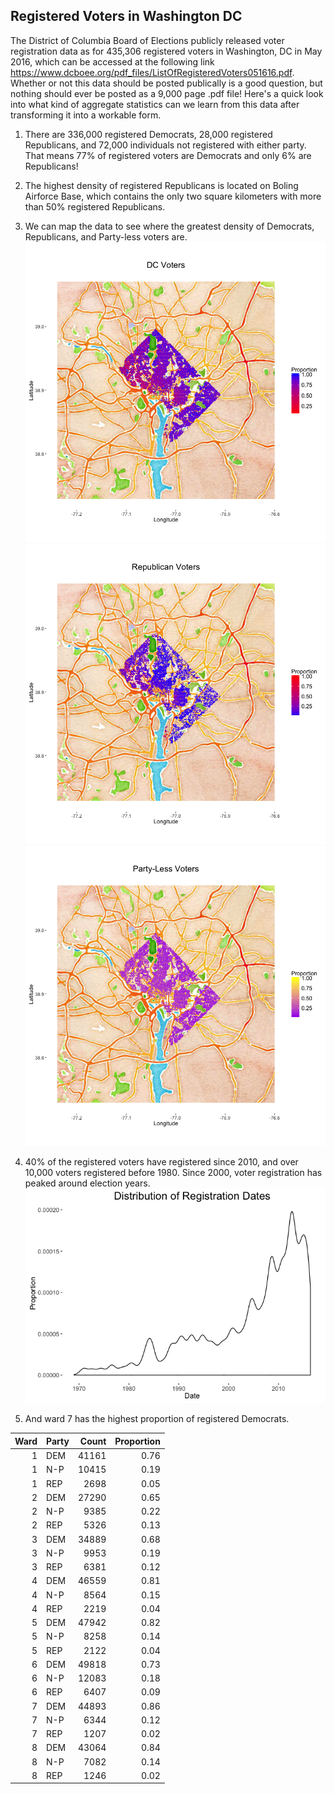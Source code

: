 Registered Voters in Washington DC
----------------------------------

The District of Columbia Board of Elections publicly released voter
registration data as for 435,306 registered voters in Washington, DC in
May 2016, which can be accessed at the following link
<https://www.dcboee.org/pdf_files/ListOfRegisteredVoters051616.pdf>.
Whether or not this data should be posted publically is a good question,
but nothing should ever be posted as a 9,000 page .pdf file! Here's a
quick look into what kind of aggregate statistics can we learn from this
data after transforming it into a workable form.

1.  There are 336,000 registered Democrats, 28,000 registered
    Republicans, and 72,000 individuals not registered with
    either party. That means 77% of registered voters are Democrats and
    only 6% are Republicans!

2.  The highest density of registered Republicans is located on Boling
    Airforce Base, which contains the only two square kilometers with
    more than 50% registered Republicans.

3.  We can map the data to see where the greatest density of Democrats,
    Republicans, and Party-less voters are.
    ![](DCVoters_files/figure-markdown_strict/unnamed-chunk-3-1.png)![](DCVoters_files/figure-markdown_strict/unnamed-chunk-3-2.png)![](DCVoters_files/figure-markdown_strict/unnamed-chunk-3-3.png)
4.  40% of the registered voters have registered since 2010, and over
    10,000 voters registered before 1980. Since 2000, voter registration
    has peaked around election years.
    ![](DCVoters_files/figure-markdown_strict/unnamed-chunk-4-1.png)
5.  And ward 7 has the highest proportion of registered Democrats.

<table>
<thead>
<tr class="header">
<th align="right">Ward</th>
<th align="left">Party</th>
<th align="right">Count</th>
<th align="right">Proportion</th>
</tr>
</thead>
<tbody>
<tr class="odd">
<td align="right">1</td>
<td align="left">DEM</td>
<td align="right">41161</td>
<td align="right">0.76</td>
</tr>
<tr class="even">
<td align="right">1</td>
<td align="left">N-P</td>
<td align="right">10415</td>
<td align="right">0.19</td>
</tr>
<tr class="odd">
<td align="right">1</td>
<td align="left">REP</td>
<td align="right">2698</td>
<td align="right">0.05</td>
</tr>
<tr class="even">
<td align="right">2</td>
<td align="left">DEM</td>
<td align="right">27290</td>
<td align="right">0.65</td>
</tr>
<tr class="odd">
<td align="right">2</td>
<td align="left">N-P</td>
<td align="right">9385</td>
<td align="right">0.22</td>
</tr>
<tr class="even">
<td align="right">2</td>
<td align="left">REP</td>
<td align="right">5326</td>
<td align="right">0.13</td>
</tr>
<tr class="odd">
<td align="right">3</td>
<td align="left">DEM</td>
<td align="right">34889</td>
<td align="right">0.68</td>
</tr>
<tr class="even">
<td align="right">3</td>
<td align="left">N-P</td>
<td align="right">9953</td>
<td align="right">0.19</td>
</tr>
<tr class="odd">
<td align="right">3</td>
<td align="left">REP</td>
<td align="right">6381</td>
<td align="right">0.12</td>
</tr>
<tr class="even">
<td align="right">4</td>
<td align="left">DEM</td>
<td align="right">46559</td>
<td align="right">0.81</td>
</tr>
<tr class="odd">
<td align="right">4</td>
<td align="left">N-P</td>
<td align="right">8564</td>
<td align="right">0.15</td>
</tr>
<tr class="even">
<td align="right">4</td>
<td align="left">REP</td>
<td align="right">2219</td>
<td align="right">0.04</td>
</tr>
<tr class="odd">
<td align="right">5</td>
<td align="left">DEM</td>
<td align="right">47942</td>
<td align="right">0.82</td>
</tr>
<tr class="even">
<td align="right">5</td>
<td align="left">N-P</td>
<td align="right">8258</td>
<td align="right">0.14</td>
</tr>
<tr class="odd">
<td align="right">5</td>
<td align="left">REP</td>
<td align="right">2122</td>
<td align="right">0.04</td>
</tr>
<tr class="even">
<td align="right">6</td>
<td align="left">DEM</td>
<td align="right">49818</td>
<td align="right">0.73</td>
</tr>
<tr class="odd">
<td align="right">6</td>
<td align="left">N-P</td>
<td align="right">12083</td>
<td align="right">0.18</td>
</tr>
<tr class="even">
<td align="right">6</td>
<td align="left">REP</td>
<td align="right">6407</td>
<td align="right">0.09</td>
</tr>
<tr class="odd">
<td align="right">7</td>
<td align="left">DEM</td>
<td align="right">44893</td>
<td align="right">0.86</td>
</tr>
<tr class="even">
<td align="right">7</td>
<td align="left">N-P</td>
<td align="right">6344</td>
<td align="right">0.12</td>
</tr>
<tr class="odd">
<td align="right">7</td>
<td align="left">REP</td>
<td align="right">1207</td>
<td align="right">0.02</td>
</tr>
<tr class="even">
<td align="right">8</td>
<td align="left">DEM</td>
<td align="right">43064</td>
<td align="right">0.84</td>
</tr>
<tr class="odd">
<td align="right">8</td>
<td align="left">N-P</td>
<td align="right">7082</td>
<td align="right">0.14</td>
</tr>
<tr class="even">
<td align="right">8</td>
<td align="left">REP</td>
<td align="right">1246</td>
<td align="right">0.02</td>
</tr>
</tbody>
</table>
